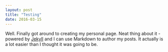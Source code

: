 ```yaml
---
layout: post
title: "Testing"
date: 2016-03-15
---
```


Well. Finally got around to creating my personal page. Neat thing about it - powered by [Jekyll](http://jekyllrb.com) and I can use Markdown to author my posts. It actually is a lot easier than I thought it was going to be.
